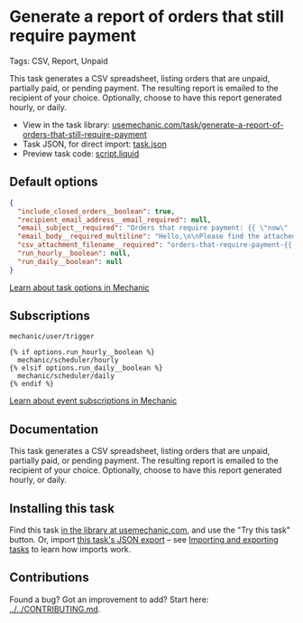 # Generate a report of orders that still require payment

Tags: CSV, Report, Unpaid

This task generates a CSV spreadsheet, listing orders that are unpaid, partially paid, or pending payment. The resulting report is emailed to the recipient of your choice. Optionally, choose to have this report  generated hourly, or daily.

* View in the task library: [usemechanic.com/task/generate-a-report-of-orders-that-still-require-payment](https://usemechanic.com/task/generate-a-report-of-orders-that-still-require-payment)
* Task JSON, for direct import: [task.json](../../tasks/generate-a-report-of-orders-that-still-require-payment.json)
* Preview task code: [script.liquid](./script.liquid)

## Default options

```json
{
  "include_closed_orders__boolean": true,
  "recipient_email_address__email_required": null,
  "email_subject__required": "Orders that require payment: {{ \"now\" | date: \"%F\" }}",
  "email_body__required_multiline": "Hello,\n\nPlease find the attached report. Thanks!\n\n-Mechanic, for {{ shop.name }}",
  "csv_attachment_filename__required": "orders-that-require-payment-{{ \"now\" | date: \"%Y%m%d\" }}.csv",
  "run_hourly__boolean": null,
  "run_daily__boolean": null
}
```

[Learn about task options in Mechanic](https://docs.usemechanic.com/article/471-task-options)

## Subscriptions

```liquid
mechanic/user/trigger

{% if options.run_hourly__boolean %}
  mechanic/scheduler/hourly
{% elsif options.run_daily__boolean %}
  mechanic/scheduler/daily
{% endif %}
```

[Learn about event subscriptions in Mechanic](https://docs.usemechanic.com/article/408-subscriptions)

## Documentation

This task generates a CSV spreadsheet, listing orders that are unpaid, partially paid, or pending payment. The resulting report is emailed to the recipient of your choice. Optionally, choose to have this report  generated hourly, or daily.

## Installing this task

Find this task [in the library at usemechanic.com](https://usemechanic.com/task/generate-a-report-of-orders-that-still-require-payment), and use the "Try this task" button. Or, import [this task's JSON export](../../tasks/generate-a-report-of-orders-that-still-require-payment.json) – see [Importing and exporting tasks](https://docs.usemechanic.com/article/505-importing-and-exporting-tasks) to learn how imports work.

## Contributions

Found a bug? Got an improvement to add? Start here: [../../CONTRIBUTING.md](../../CONTRIBUTING.md).

